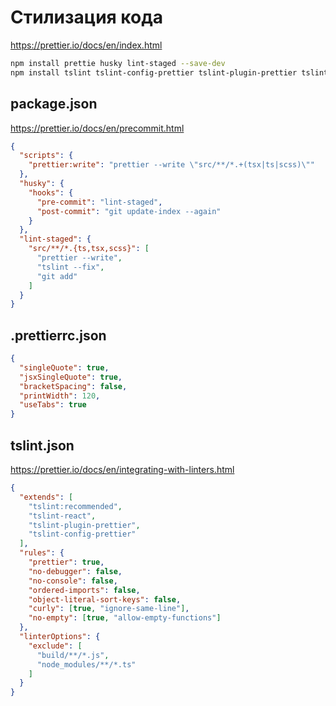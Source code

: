 Стилизация кода
===============

https://prettier.io/docs/en/index.html

```bash
npm install prettie husky lint-staged --save-dev
npm install tslint tslint-config-prettier tslint-plugin-prettier tslint-react --save-dev
```

package.json
------------

https://prettier.io/docs/en/precommit.html

```json
{
  "scripts": {
    "prettier:write": "prettier --write \"src/**/*.+(tsx|ts|scss)\""
  },
  "husky": {
    "hooks": {
      "pre-commit": "lint-staged",
      "post-commit": "git update-index --again"
    }
  },
  "lint-staged": {
    "src/**/*.{ts,tsx,scss}": [
      "prettier --write",
      "tslint --fix",
      "git add"
    ]
  }
}
```


 .prettierrc.json
 ----------------
 
```json
{
  "singleQuote": true,
  "jsxSingleQuote": true,
  "bracketSpacing": false,
  "printWidth": 120,
  "useTabs": true
}
```

tslint.json
-----------

https://prettier.io/docs/en/integrating-with-linters.html

```json
{
  "extends": [
    "tslint:recommended",
    "tslint-react",
    "tslint-plugin-prettier",
    "tslint-config-prettier"
  ],
  "rules": {
    "prettier": true,
    "no-debugger": false,
    "no-console": false,
    "ordered-imports": false,
    "object-literal-sort-keys": false,
    "curly": [true, "ignore-same-line"],
    "no-empty": [true, "allow-empty-functions"]
  },
  "linterOptions": {
    "exclude": [
      "build/**/*.js",
      "node_modules/**/*.ts"
    ]
  }
}
```
